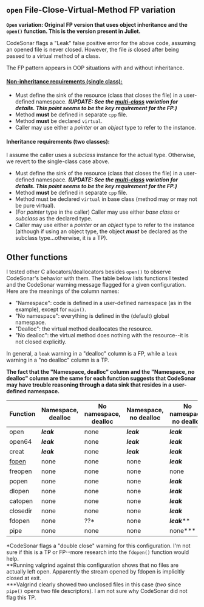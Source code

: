 ## `open` File-Close-Virtual-Method FP variation

**`Open` variation: Original FP version that uses object inheritance and the `open()` function. This is the version present in Juliet.**

CodeSonar flags a "Leak" false positive error for the above code, assuming an opened file is never closed. However, the file *is* closed after being passed to a virtual method of a class.

The FP pattern appears in OOP situations with and without inheritance.

#### [Non-inheritance requirements (single class):](../no-inheritance)
* Must define the sink of the resource (class that closes the file) in a user-defined namespace. ***(UPDATE: See the [multi-class](../multi-class) variation for details. This point seems to be the key requirement for the FP.)***
* Method **must** be defined in separate `cpp` file.
* Method **must** be declared `virtual`.
* Caller may use either a *pointer* or an *object* type to refer to the instance.

#### Inheritance requirements (two classes):

I assume the caller uses a *subclass* instance for the actual type. Otherwise, we revert to the single-class case above.

* Must define the sink of the resource (class that closes the file) in a user-defined namespace. ***(UPDATE: See the [multi-class](../multi-class) variation for details. This point seems to be the key requirement for the FP.)***
* Method **must** be defined in separate `cpp` file.
* Method must be declared `virtual` in base class (method may or may not be pure virtual).
* (For *pointer* type in the caller) Caller may use either *base class* or *subclass* as the declared type.
*  Caller may use either a *pointer* or an *object* type to refer to the instance (although if using an object type, the object ***must*** be declared as the subclass type...otherwise, it is a TP).
 
## Other functions

I tested other C allocators/deallocators besides `open()` to observe CodeSonar's behavior with them. The table below lists functions I tested and the CodeSonar warning message flagged for a given configuration. Here are the meanings of the column names:

* "Namespace": code is defined in a user-defined namespace (as in the example), except for `main()`.
* "No namespace": everything is defined in the (default) global namespace.
* "Dealloc": the virtual method deallocates the resource.
* "No dealloc": the virtual method does nothing with the resource--it is not closed explicitly.

In general, a `leak` warning in a "dealloc" column is a FP, while a `leak` warning in a "no dealloc" column is a TP.

**The fact that the "Namespace, dealloc" column and the "Namespace, no dealloc" column are the same for each function suggests that CodeSonar may have trouble reasoning through a data sink that resides in a user-defined namespace.**

Function | Namespace, dealloc | No namespace, dealloc | Namespace, no dealloc | No namespace, no dealloc
--- | --- | --- | --- | ---
open | ***leak*** | none | ***leak*** | ***leak***
open64 | ***leak*** | none | ***leak*** | ***leak***
creat | ***leak*** | none | ***leak*** | ***leak***
[fopen](../fopen) | none | none | none | ***leak***
freopen | none | none | none | none
popen | none | none | none | ***leak***
dlopen | none | none | none | ***leak***
catopen | none | none | none | ***leak***
closedir | none | none | none | ***leak***
fdopen | none | ??\* | none | ***leak***\*\*
pipe | none | none | none | none\*\*\*

\*CodeSonar flags a "double close" warning for this configuration. I'm not sure if this is a TP or FP--more research into the `fdopen()` function would help.  
\*\*Running valgrind against this configuration shows that no files are actually left open. Apparently the stream opened by fdopen is implicitly closed at exit.  
\*\*\*Valgrind clearly showed two unclosed files in this case (*two* since `pipe()` opens two file descriptors). I am not sure why CodeSonar did not flag this TP.
